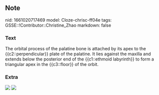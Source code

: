 ## Note
nid: 1661020717469
model: Cloze-chrisc-ff04e
tags: GSSE::!Contributor::Christine_Zhao
markdown: false

### Text
<div>
  <div>
    <div>
      The orbital process of the palatine bone is attached by its
      apex to the {{c2::perpendicular}} plate of the palatine. It
      lies against the maxilla and extends below the posterior end
      of the {{c1::ethmoid labyrinth}} to form a triangular apex in
      the {{c3::floor}} of the orbit.
    </div>
  </div>
</div>

### Extra
<img src="paste-4fb35322b13ff6237abe4eefb28a7241b78ea0de.jpg">
<img src="paste-095da2031e3015715d182e5f61fad0344013ba7a.jpg">
